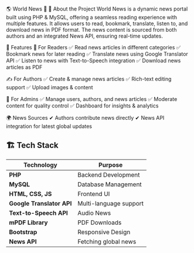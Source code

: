 🌎 World News 📰
📌 About the Project
World News is a dynamic news portal built using PHP & MySQL, offering a seamless reading experience with multiple features. It allows users to read, bookmark, translate, listen to, and download news in PDF format. The news content is sourced from both authors and an integrated News API, ensuring real-time updates.

🚀 Features
📰 For Readers
✅ Read news articles in different categories
✅ Bookmark news for later reading
✅ Translate news using Google Translator API
✅ Listen to news with Text-to-Speech integration
✅ Download news articles as PDF

✍️ For Authors
✅ Create & manage news articles
✅ Rich-text editing support
✅ Upload images & content

🔧 For Admins
✅ Manage users, authors, and news articles
✅ Moderate content for quality control
✅ Dashboard for insights & analytics

🌍 News Sources
✔ Authors contribute news directly
✔ News API integration for latest global updates


## 🏗 **Tech Stack**  

| Technology | Purpose |
|------------|---------|
| **PHP** | Backend Development |
| **MySQL** | Database Management |
| **HTML, CSS, JS** | Frontend UI |
| **Google Translator API** | Multi-language support |
| **Text-to-Speech API** | Audio News |
| **mPDF Library** | PDF Downloads |
| **Bootstrap** | Responsive Design |
| **News API** | Fetching global news |
